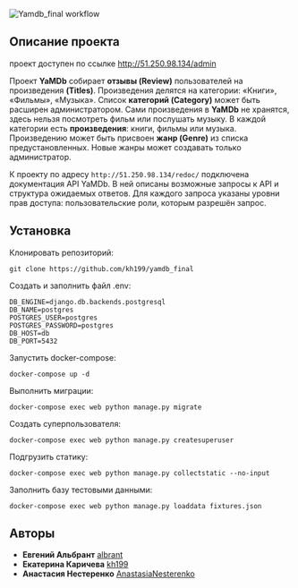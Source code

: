 ![Yamdb_final workflow](https://github.com/kh199/yamdb_final/actions/workflows/yamdb_workflow.yml/badge.svg)

## Описание проекта

проект доступен по ссылке http://51.250.98.134/admin

Проект **YaMDb** собирает **отзывы (Review)** пользователей на произведения **(Titles)**. Произведения делятся на категории: «Книги», «Фильмы», «Музыка». Список **категорий (Category)** может быть расширен администратором.
Сами произведения в **YaMDb** не хранятся, здесь нельзя посмотреть фильм или послушать музыку.
В каждой категории есть **произведения**: книги, фильмы или музыка. 
Произведению может быть присвоен **жанр (Genre)** из списка предустановленных. Новые жанры может создавать только администратор.

К проекту по адресу `http://51.250.98.134/redoc/` подключена документация API YaMDb. В ней описаны возможные запросы к API и структура ожидаемых ответов. Для каждого запроса указаны уровни прав доступа: пользовательские роли, которым разрешён запрос.

## Установка

Клонировать репозиторий:
```
git clone https://github.com/kh199/yamdb_final
```
Создать и заполнить файл .env:
```
DB_ENGINE=django.db.backends.postgresql
DB_NAME=postgres
POSTGRES_USER=postgres
POSTGRES_PASSWORD=postgres
DB_HOST=db
DB_PORT=5432
```
Запустить docker-compose:
```
docker-compose up -d
```
Выполнить миграции:
```
docker-compose exec web python manage.py migrate
```
Создать суперпользователя:
```
docker-compose exec web python manage.py createsuperuser
```
Подгрузить статику:
```
docker-compose exec web python manage.py collectstatic --no-input 
```
Заполнить базу тестовыми данными:
```
docker-compose exec web python manage.py loaddata fixtures.json
```

## Авторы
+ **Евгений Альбрант** [albrant](https://github.com/albrant)
+ **Екатерина Каричева** [kh199](https://github.com/kh199)
+ **Анастасия Нестеренко** [AnastasiaNesterenko](https://github.com/AnastasiaNesterenko)
